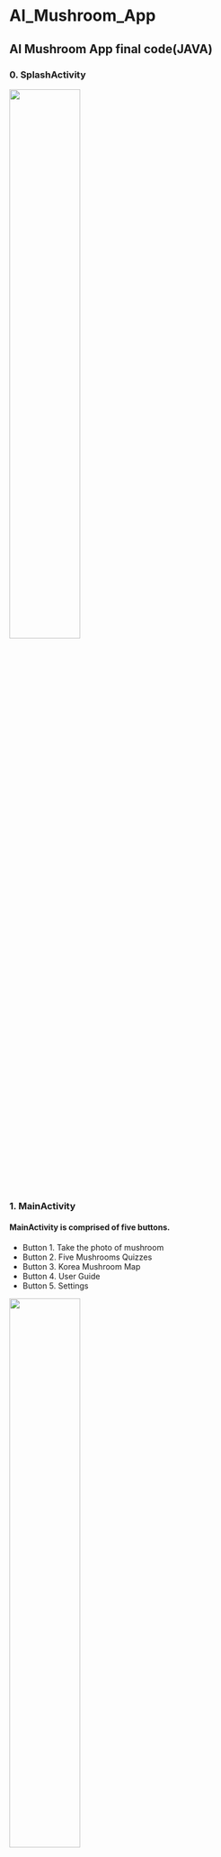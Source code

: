 # AI_Mushroom_App

## AI Mushroom App final code(JAVA)

### 0. SplashActivity

<img src = "https://user-images.githubusercontent.com/70942492/92484959-4e531180-f225-11ea-8aa8-88ae3cf8282d.png" width="50%" height="50%">

### 1. MainActivity 
#### MainActivity is comprised of five buttons.

* Button 1. Take the photo of mushroom
* Button 2. Five Mushrooms Quizzes
* Button 3. Korea Mushroom Map
* Button 4. User Guide
* Button 5. Settings

<img src = "https://user-images.githubusercontent.com/70942492/92482213-53fb2800-f222-11ea-8af9-e4c211962b23.png" width="50%" height="50%">

### 2. CameraMushActivity + ProductDBHelper

<img src = "https://user-images.githubusercontent.com/70942492/92488748-eb17ae00-f229-11ea-945d-ffbdcded7b14.PNG" width="50%" height="50%">

If you click this button, CameraMushActivity can be shown below.

<img src = "https://user-images.githubusercontent.com/70942492/92488713-dfc48280-f229-11ea-88f4-7d5f83525fc2.PNG" width="50%" height="50%">

### 3. QuizMushActivity

If you click this button, QuizMushActivity can be shown below.

![mush_quizbtn](https://user-images.githubusercontent.com/70942492/92485905-77c06d00-f226-11ea-9b90-152b7ff4cee2.PNG)

![mush_quiz](https://user-images.githubusercontent.com/70942492/92485925-7db64e00-f226-11ea-9fa7-e1a3c1b26d01.PNG)

### 4. MapActivity

If you click this button, MapActivity can be shown below.

![mush_mapbtn](https://user-images.githubusercontent.com/70942492/92486003-9292e180-f226-11ea-987f-f06de25c00c2.PNG)

![mush_map](https://user-images.githubusercontent.com/70942492/92486020-9888c280-f226-11ea-9ad7-2828e55293ab.png)

### 5. InstructionActivity

If you click this button, InstructionActivity can be shown below.

![mush_manualbtn](https://user-images.githubusercontent.com/70942492/92486095-ae968300-f226-11ea-9e0a-54cd47f7cb35.PNG)

![mush_manual](https://user-images.githubusercontent.com/70942492/92486142-b6eebe00-f226-11ea-8174-38bbdefc7d3e.PNG)

### 6. SettingsActivity

If you click this button, SettingsActivity can be shown below.

![mush_settingsbtn](https://user-images.githubusercontent.com/70942492/92486182-c241e980-f226-11ea-95b4-891bbfd0b907.PNG)

![mush_settings](https://user-images.githubusercontent.com/70942492/92486211-c968f780-f226-11ea-9f0d-533bd6f96b5a.PNG)


